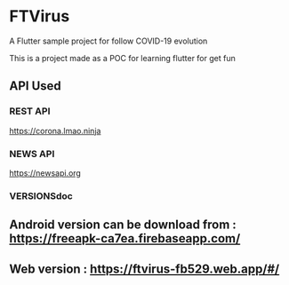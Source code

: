 #  FTVirus

A Flutter sample project for follow COVID-19 evolution

This is a project made as a POC for learning flutter for get fun

## API Used  

### REST API 

https://corona.lmao.ninja

### NEWS API

https://newsapi.org

### VERSIONSdoc

## Android version can be download from : https://freeapk-ca7ea.firebaseapp.com/

## Web version : https://ftvirus-fb529.web.app/#/



